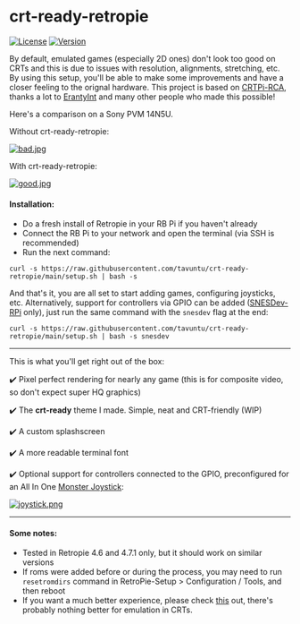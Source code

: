 # crt-ready-retropie

[![License](http://img.shields.io/:license-MIT-blue.svg)](https://github.com/tavuntu/crt-ready-retropie/blob/master/LICENSE.md)
[![Version](http://img.shields.io/:beta-0.0.3-green.svg)](https://github.com/tavuntu/crt-ready-retropie)

By default, emulated games (especially 2D ones) don't look too good on CRTs and this is due to issues with resolution, alignments, stretching, etc. By using this setup, you'll be able to make some improvements and have a closer feeling to the orignal hardware. This project is based on [CRTPi-RCA](https://github.com/crtpi/CRTPi-RCA), thanks a lot to [ErantyInt](https://github.com/crtpi) and many other people who made this possible!

Here's a comparison on a Sony PVM 14N5U.

Without crt-ready-retropie:

[![bad.jpg](https://i.postimg.cc/4dGp93k0/bad.jpg)](https://postimg.cc/bG6GXpv0)

With crt-ready-retropie:

[![good.jpg](https://i.postimg.cc/3xycNk9F/good.jpg)](https://postimg.cc/w1pVbTC1)

#### Installation:

* Do a fresh install of Retropie in your RB Pi if you haven't already
* Connect the RB Pi to your network and open the terminal (via SSH is recommended)
* Run the next command:
```
curl -s https://raw.githubusercontent.com/tavuntu/crt-ready-retropie/main/setup.sh | bash -s
```

And that's it, you are all set to start adding games, configuring joysticks, etc. Alternatively, support for controllers via GPIO can be added ([SNESDev-RPi](https://github.com/petrockblog/SNESDev-RPi) only), just run the same command with the ```snesdev``` flag at the end:

```
curl -s https://raw.githubusercontent.com/tavuntu/crt-ready-retropie/main/setup.sh | bash -s snesdev
```

---

This is what you'll get right out of the box:

:heavy_check_mark:  Pixel perfect rendering for nearly any game (this is for composite video, so don't expect super HQ graphics)

:heavy_check_mark:  The **crt-ready** theme I made. Simple, neat and CRT-friendly (WIP)

:heavy_check_mark:  A custom splashscreen

:heavy_check_mark:  A more readable terminal font

:heavy_check_mark:  Optional support for controllers connected to the GPIO, preconfigured for an All In One [Monster Joystick](https://monsterjoysticks.com/all-in-one-joysticks):

[![joystick.png](https://i.postimg.cc/QN93DLmm/joystick.png)](https://postimg.cc/kDmZNpkR)

---

#### Some notes:

* Tested in Retropie 4.6 and 4.7.1 only, but it should work on similar versions
* If roms were added before or during the process, you may need to run ```resetromdirs``` command in RetroPie-Setup > Configuration / Tools, and then reboot
* If you want a much better experience, please check [this](https://www.rgb-pi.com/) out, there's probably nothing better for emulation in CRTs.
